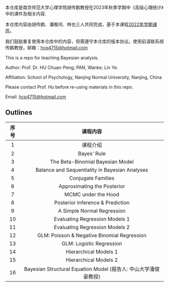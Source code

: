 本仓库是南京师范大学心理学院胡传鹏教授在2023年秋季学期中《高级心理统计》中的课件及相关内容.

本仓库内容由胡传鹏、潘晚坷、林也三人共同完成，基于本课程[2022年学期课件](./Archive/2022/README.md)。

我们鼓励重复使用本仓库中的内容，但需遵守本仓库的版本协议。使用前请联系胡传鹏教授，邮箱：hcp4715@hotmail.com

This is a repo for teaching Bayesian analysis.

Author: Prof. Dr. HU Chuan-Peng; PAN, Wanke; Lin Ye. 

Affiliation: School of Psychology, Nanjing Normal University, Nanjing, China

Please contact Prof. Hu before re-using materials in this repo.

Email: hcp4715@hotmail.com


## Outlines

|序号|课程内容|
| :--: | :--: |
|    1   |  课程介绍 |
|    2   | Bayes' Rule |
|    3   | The Beta-Binomial Bayesian Model  |
|    4   | Balance and Sequentiality in Bayesian Analyses  |
|    5   | Conjugate Families |
|    6   | Approximating the Posterior |
|    7   | MCMC under the Hood |
|    8   | Posterior Inference & Prediction |
|    9   | A Simple Normal Regression |
|    10  | Evaluating Regression Models 1 |
|    11  | Evaluating Regression Models 2  |
|    12  | GLM: Poisson & Negative Binomial Regression |
|    13  | GLM: Logistic Regression   |
|    14  | Hierarchical Models  1   |
|    15  | Hierarchical Models  2   |
|    16  | Bayesian Structural Equation Model (报告人: 中山大学潘俊豪教授) |
